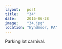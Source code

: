```yaml
---
layout:   post
title:    "34"
date:     2016-06-28
image:    "34.jpg"
location: "Wyndmoor, PA"
---
```


Parking lot carnival.
